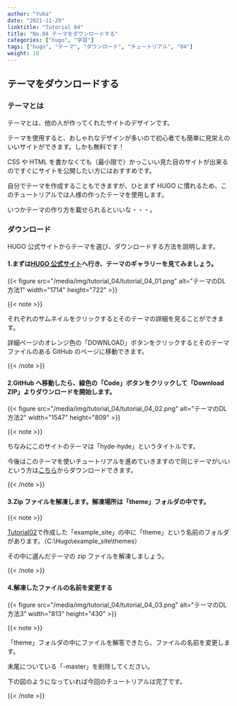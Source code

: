 ```yaml
---
author: "Yuka"
date: "2021-11-29"
linktitle: "Tutorial 04"
title: "No.04 テーマをダウンロードする"
categories: ["hugo", "学習"]
tags: ["hugo", "テーマ", "ダウンロード", "チュートリアル", "04"]
weight: 10
---
```


## テーマをダウンロードする

### テーマとは

テーマとは、他の人が作ってくれたサイトのデザインです。

テーマを使用すると、おしゃれなデザインが多いので初心者でも簡単に見栄えのいいサイトができます。しかも無料です！

CSS や HTML を書かなくても（最小限で）かっこいい見た目のサイトが出来るのですぐにサイトを公開したい方にはおすすめです。

自分でテーマを作成することもできますが、ひとまず HUGO に慣れるため、このチュートリアルでは人様の作ったテーマを使用します。

いつかテーマの作り方を載せられるといいな・・・。

### ダウンロード

HUGO 公式サイトからテーマを選び、ダウンロードする方法を説明します。

#### 1.まずは[HUGO 公式サイト](https://themes.gohugo.io/)へ行き、テーマのギャラリーを見てみましょう。

{{< figure src="/media/img/tutorial_04/tutorial_04_01.png" alt="テーマのDL方法1" width="1714" height="722" >}}

{{< note >}}

それぞれのサムネイルをクリックするとそのテーマの詳細を見ることができます。

詳細ページのオレンジ色の「DOWNLOAD」ボタンをクリックするとそのテーマファイルのある GitHub のページに移動できます。

{{< /note >}}

#### 2.GitHub へ移動したら、緑色の「Code」ボタンをクリックして「Download ZIP」よりダウンロードを開始します。

{{< figure src="/media/img/tutorial_04/tutorial_04_02.png" alt="テーマのDL方法2" width="1547" height="809" >}}

{{< note >}}

ちなみにこのサイトのテーマは「hyde-hyde」というタイトルです。

今後はこのテーマを使いチュートリアルを進めていきますので同じテーマがいいという方は[こちら](https://github.com/htr3n/hyde-hyde)からダウンロードできます。

{{< /note >}}

#### 3.Zip ファイルを解凍します。解凍場所は「theme」フォルダの中です。

{{< note >}}

[Tutorial02](/tutorials/tutorial_02)で作成した「example_site」の中に「theme」という名前のフォルダがあります。（C:\Hugo\example_site\themes）

その中に選んだテーマの zip ファイルを解凍しましょう。

{{< /note >}}

#### 4.解凍したファイルの名前を変更する

{{< figure src="/media/img/tutorial_04/tutorial_04_03.png" alt="テーマのDL方法3" width="813" height="430" >}}

{{< note >}}

「theme」フォルダの中にファイルを解答できたら、ファイルの名前を変更します。

末尾についている「-master」を削除してください。

下の図のようになっていれば今回のチュートリアルは完了です。

{{< /note >}}
